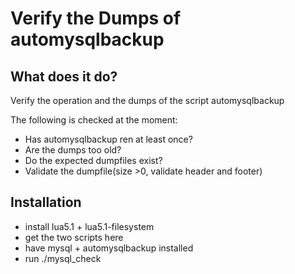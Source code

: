 # Verify the Dumps of automysqlbackup

## What does it do?

Verify the operation and the dumps of the script automysqlbackup

The following is checked at the moment:

 * Has automysqlbackup ren at least once?
 * Are the dumps too old?
 * Do the expected dumpfiles exist?
 * Validate the dumpfile(size >0, validate header and footer)

## Installation

 * install lua5.1 + lua5.1-filesystem
 * get the two scripts here
 * have mysql + automysqlbackup installed
 * run ./mysql_check
